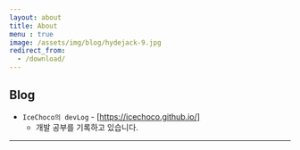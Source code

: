 ```yaml
---
layout: about
title: About
menu : true
image: /assets/img/blog/hydejack-9.jpg
redirect_from:
  - /download/
---
```


## Blog
* `IceChoco의 devLog` - [https://icechoco.github.io/]
  - 개발 공부를 기록하고 있습니다.

[https://icechoco.github.io/]: #
* * *  

<!--author-->
